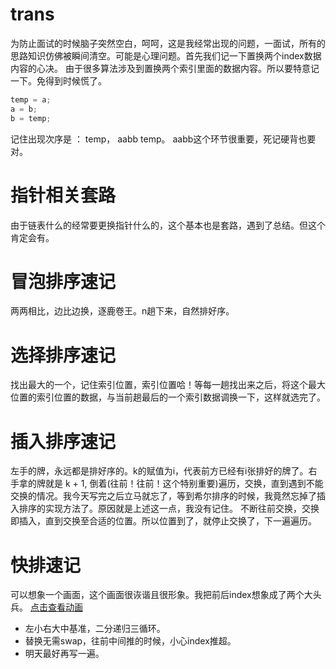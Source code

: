# trans
为防止面试的时候脑子突然空白，呵呵，这是我经常出现的问题，一面试，所有的思路知识仿佛被瞬间清空。可能是心理问题。首先我们记一下置换两个index数据内容的心决。
由于很多算法涉及到置换两个索引里面的数据内容。所以要特意记一下。免得到时候慌了。

```java
temp = a;
a = b;
b = temp;
```
记住出现次序是 ： temp， aabb temp。  aabb这个环节很重要，死记硬背也要对。

# 指针相关套路
由于链表什么的经常要更换指针什么的，这个基本也是套路，遇到了总结。但这个肯定会有。

# 冒泡排序速记
两两相比，边比边换，逐鹿卷王。n趟下来，自然排好序。

# 选择排序速记
找出最大的一个，记住索引位置，索引位置哈！等每一趟找出来之后，将这个最大位置的索引位置的数据，与当前趟最后的一个索引数据调换一下，这样就选完了。

# 插入排序速记
左手的牌，永远都是排好序的。k的赋值为i，代表前方已经有i张排好的牌了。右手拿的牌就是 k + 1, 倒着(往前！往前！这个特别重要)遍历，交换，直到遇到不能交换的情况。我今天写完之后立马就忘了，等到希尔排序的时候，我竟然忘掉了插入排序的实现方法了。原因就是上述这一点，我没有记住。
不断往前交换，交换即插入，直到交换至合适的位置。所以位置到了，就停止交换了，下一遍遍历。

# 快排速记
可以想象一个画面，这个画面很诙谐且很形象。我把前后index想象成了两个大头兵。
[点击查看动画](https://upload-images.jianshu.io/upload_images/1940317-3bf6002ba2c0b90b?imageMogr2/auto-orient/strip)
- 左小右大中基准，二分递归三循环。
- 替换无需swap，往前中间推的时候，小心index推超。
- 明天最好再写一遍。